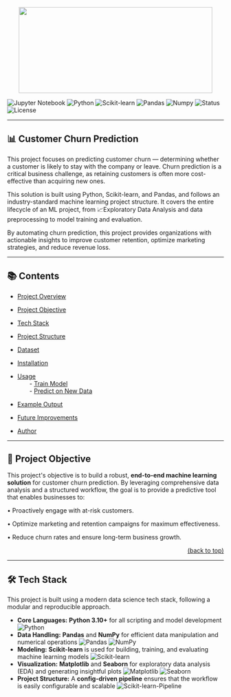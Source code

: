 <div align="center">
 <img src="https://github.com/Tanuja7897/Customer_Churn_Prediction/blob/main/assets/Visualizing_Data_Growth_Animation1-ezgif.com-video-to-gif-converter.gif" height="200" width="450">
</div>

![Jupyter Notebook](https://img.shields.io/badge/Jupyter-Notebook-orange?style=for-the-badge&logo=jupyter&logoColor=white)  ![Python](https://img.shields.io/badge/Python-3.10%2B-3776AB?style=for-the-badge&logo=python&logoColor=white)  ![Scikit-learn](https://img.shields.io/badge/Scikit--learn-ML%20Pipeline-F7931E?style=for-the-badge&logo=scikit-learn&logoColor=white)  ![Pandas](https://img.shields.io/badge/Pandas-Data%20Analysis-150458?style=for-the-badge&logo=pandas&logoColor=white)  ![Numpy](https://img.shields.io/badge/NumPy-Scientific%20Computing-013243?style=for-the-badge&logo=numpy&logoColor=white)  ![Status](https://img.shields.io/badge/Status-Active-success?style=for-the-badge)  ![License](https://img.shields.io/badge/License-MIT-green?style=for-the-badge) 

---

## 📊 Customer Churn Prediction
This project focuses on predicting customer churn — determining whether a customer is likely to stay with the company or leave. Churn prediction is a critical business challenge, as retaining customers is often more cost-effective than acquiring new ones.

This solution is built using Python, Scikit-learn, and Pandas, and follows an industry-standard machine learning project structure. 
It covers the entire lifecycle of an ML project, from 📈Exploratory Data Analysis and data preprocessing to model training and evaluation.

By automating churn prediction, this project provides organizations with actionable insights to improve customer retention, optimize marketing strategies, and reduce revenue loss.

---

## 📚 Contents
 
- [Project Overview](#-Customer-Churn-Prediction)
- [Project Objective](#-Project-Objective)
- [Tech Stack](#-Tech-Stack)  
- [Project Structure](#-project-structure)  
- [Dataset](#-dataset)  
- [Installation](#️-installation)  
- [Usage](#-usage)  
  - [Train Model](#train-model)  
  - [Predict on New Data](#predict-on-new-data)  
- [Example Output](#-example-output)  
 
- [Future Improvements](#-future-improvements)  
- [Author](#-author)  

---
## 🎯 Project Objective

This project's objective is to build a robust, **end-to-end machine learning solution** for customer churn prediction. By leveraging comprehensive data analysis and a structured workflow, the goal is to provide a predictive tool that enables businesses to:

• Proactively engage with at-risk customers.

• Optimize marketing and retention campaigns for maximum effectiveness.

• Reduce churn rates and ensure long-term business growth.

<p align="right">
  <a href="#-Customer-Churn-Prediction">
    (back to top)
  </a>
</p>                                                                                                                           

                                                                                                                         
---
## 🛠️ Tech Stack
This project is built using a modern data science tech stack, following a modular and reproducible approach.

* **Core Languages:** **Python 3.10+** for all scripting and model development ![Python](https://img.shields.io/badge/Python-3.10%2B-3776AB?style=for-the-badge&logo=python&logoColor=white)
* **Data Handling:** **Pandas** and **NumPy** for efficient data manipulation and numerical operations ![Pandas](https://img.shields.io/badge/Pandas-150458?style=for-the-badge&logo=pandas&logoColor=white)  ![NumPy](https://img.shields.io/badge/NumPy-013243?style=for-the-badge&logo=numpy&logoColor=white)
* **Modeling:** **Scikit-learn** is used for building, training, and evaluating machine learning models ![Scikit-learn](https://img.shields.io/badge/scikit--learn-F7931E?style=for-the-badge&logo=scikit-learn&logoColor=white)
* **Visualization:** **Matplotlib** and **Seaborn** for exploratory data analysis (EDA) and generating insightful plots ![Matplotlib](https://img.shields.io/badge/Matplotlib-5D6B8C?style=for-the-badge&logo=matplotlib&logoColor=white)  ![Seaborn](https://img.shields.io/badge/Seaborn-466A90?style=for-the-badge&logo=seaborn&logoColor=white)
* **Project Structure:** A **config-driven pipeline** ensures that the workflow is easily configurable and scalable ![Scikit-learn-Pipeline](https://img.shields.io/badge/Scikit--learn-ML%20Pipeline-F7931E?style=for-the-badge&logo=scikit-learn&logoColor=white)
                                                                                                                          
                                                                                                                          

